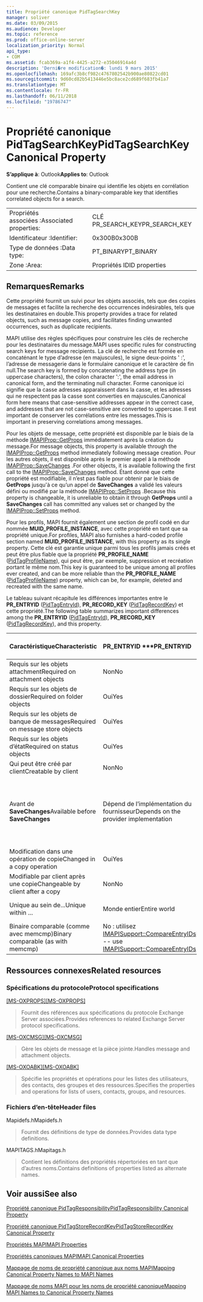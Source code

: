 ```yaml
---
title: Propriété canonique PidTagSearchKey
manager: soliver
ms.date: 03/09/2015
ms.audience: Developer
ms.topic: reference
ms.prod: office-online-server
localization_priority: Normal
api_type:
- COM
ms.assetid: fcab369a-a1f4-4425-a272-e35046914a4d
description: 'Derni�re modification�: lundi 9 mars 2015'
ms.openlocfilehash: 169afc3b8cf982c4767802542b900ae80822cd01
ms.sourcegitcommit: 9d60cd82b5413446e5bc8ace2cd689f683fb41a7
ms.translationtype: MT
ms.contentlocale: fr-FR
ms.lasthandoff: 06/11/2018
ms.locfileid: "19786747"
---
```

# <a name="pidtagsearchkey-canonical-property"></a><span data-ttu-id="3b0f9-103">Propriété canonique PidTagSearchKey</span><span class="sxs-lookup"><span data-stu-id="3b0f9-103">PidTagSearchKey Canonical Property</span></span>

  
  
<span data-ttu-id="3b0f9-104">**S’applique à**: Outlook</span><span class="sxs-lookup"><span data-stu-id="3b0f9-104">**Applies to**: Outlook</span></span> 
  
<span data-ttu-id="3b0f9-105">Contient une clé comparable binaire qui identifie les objets en corrélation pour une recherche.</span><span class="sxs-lookup"><span data-stu-id="3b0f9-105">Contains a binary-comparable key that identifies correlated objects for a search.</span></span>
  
|||
|:-----|:-----|
|<span data-ttu-id="3b0f9-106">Propriétés associées :</span><span class="sxs-lookup"><span data-stu-id="3b0f9-106">Associated properties:</span></span>  <br/> |<span data-ttu-id="3b0f9-107">CLÉ PR_SEARCH_KEY</span><span class="sxs-lookup"><span data-stu-id="3b0f9-107">PR_SEARCH_KEY</span></span>  <br/> |
|<span data-ttu-id="3b0f9-108">Identificateur :</span><span class="sxs-lookup"><span data-stu-id="3b0f9-108">Identifier:</span></span>  <br/> |<span data-ttu-id="3b0f9-109">0x300B</span><span class="sxs-lookup"><span data-stu-id="3b0f9-109">0x300B</span></span>  <br/> |
|<span data-ttu-id="3b0f9-110">Type de données :</span><span class="sxs-lookup"><span data-stu-id="3b0f9-110">Data type:</span></span>  <br/> |<span data-ttu-id="3b0f9-111">PT_BINARY</span><span class="sxs-lookup"><span data-stu-id="3b0f9-111">PT_BINARY</span></span>  <br/> |
|<span data-ttu-id="3b0f9-112">Zone :</span><span class="sxs-lookup"><span data-stu-id="3b0f9-112">Area:</span></span>  <br/> |<span data-ttu-id="3b0f9-113">Propriétés ID</span><span class="sxs-lookup"><span data-stu-id="3b0f9-113">ID properties</span></span>  <br/> |
   
## <a name="remarks"></a><span data-ttu-id="3b0f9-114">Remarques</span><span class="sxs-lookup"><span data-stu-id="3b0f9-114">Remarks</span></span>

<span data-ttu-id="3b0f9-115">Cette propriété fournit un suivi pour les objets associés, tels que des copies de messages et facilite la recherche des occurrences indésirables, tels que les destinataires en double.</span><span class="sxs-lookup"><span data-stu-id="3b0f9-115">This property provides a trace for related objects, such as message copies, and facilitates finding unwanted occurrences, such as duplicate recipients.</span></span>
  
<span data-ttu-id="3b0f9-116">MAPI utilise des règles spécifiques pour construire les clés de recherche pour les destinataires du message.</span><span class="sxs-lookup"><span data-stu-id="3b0f9-116">MAPI uses specific rules for constructing search keys for message recipients.</span></span> <span data-ttu-id="3b0f9-117">La clé de recherche est formée en concaténant le type d’adresse (en majuscules), le signe deux-points ' :', l’adresse de messagerie dans le formulaire canonique et le caractère de fin null.</span><span class="sxs-lookup"><span data-stu-id="3b0f9-117">The search key is formed by concatenating the address type (in uppercase characters), the colon character ':', the email address in canonical form, and the terminating null character.</span></span> <span data-ttu-id="3b0f9-118">Forme canonique ici signifie que la casse adresses apparaissent dans la casse, et les adresses qui ne respectent pas la casse sont converties en majuscules.</span><span class="sxs-lookup"><span data-stu-id="3b0f9-118">Canonical form here means that case-sensitive addresses appear in the correct case, and addresses that are not case-sensitive are converted to uppercase.</span></span> <span data-ttu-id="3b0f9-119">Il est important de conserver les corrélations entre les messages.</span><span class="sxs-lookup"><span data-stu-id="3b0f9-119">This is important in preserving correlations among messages.</span></span>
  
<span data-ttu-id="3b0f9-120">Pour les objets de message, cette propriété est disponible par le biais de la méthode [IMAPIProp::GetProps](imapiprop-getprops.md) immédiatement après la création du message.</span><span class="sxs-lookup"><span data-stu-id="3b0f9-120">For message objects, this property is available through the [IMAPIProp::GetProps](imapiprop-getprops.md) method immediately following message creation.</span></span> <span data-ttu-id="3b0f9-121">Pour les autres objets, il est disponible après le premier appel à la méthode [IMAPIProp::SaveChanges](imapiprop-savechanges.md) .</span><span class="sxs-lookup"><span data-stu-id="3b0f9-121">For other objects, it is available following the first call to the [IMAPIProp::SaveChanges](imapiprop-savechanges.md) method.</span></span> <span data-ttu-id="3b0f9-122">Étant donné que cette propriété est modifiable, il n’est pas fiable pour obtenir par le biais de **GetProps** jusqu'à ce qu’un appel de **SaveChanges** a validé les valeurs défini ou modifié par la méthode [IMAPIProp::SetProps](imapiprop-setprops.md) .</span><span class="sxs-lookup"><span data-stu-id="3b0f9-122">Because this property is changeable, it is unreliable to obtain it through **GetProps** until a **SaveChanges** call has committed any values set or changed by the [IMAPIProp::SetProps](imapiprop-setprops.md) method.</span></span> 
  
<span data-ttu-id="3b0f9-123">Pour les profils, MAPI fournit également une section de profil codé en dur nommée **MUID_PROFILE_INSTANCE**, avec cette propriété en tant que sa propriété unique.</span><span class="sxs-lookup"><span data-stu-id="3b0f9-123">For profiles, MAPI also furnishes a hard-coded profile section named **MUID_PROFILE_INSTANCE**, with this property as its single property.</span></span> <span data-ttu-id="3b0f9-124">Cette clé est garantie unique parmi tous les profils jamais créés et peut être plus fiable que la propriété **PR_PROFILE_NAME** ([PidTagProfileName](pidtagprofilename-canonical-property.md)), qui peut être, par exemple, suppression et recréation portant le même nom.</span><span class="sxs-lookup"><span data-stu-id="3b0f9-124">This key is guaranteed to be unique among all profiles ever created, and can be more reliable than the **PR_PROFILE_NAME** ([PidTagProfileName](pidtagprofilename-canonical-property.md)) property, which can be, for example, deleted and recreated with the same name.</span></span>
  
<span data-ttu-id="3b0f9-125">Le tableau suivant récapitule les différences importantes entre le **PR_ENTRYID** ([PidTagEntryId](pidtagentryid-canonical-property.md)), **PR_RECORD_KEY** ([PidTagRecordKey](pidtagrecordkey-canonical-property.md)) et cette propriété.</span><span class="sxs-lookup"><span data-stu-id="3b0f9-125">The following table summarizes important differences among the **PR_ENTRYID** ([PidTagEntryId](pidtagentryid-canonical-property.md)), **PR_RECORD_KEY** ([PidTagRecordKey](pidtagrecordkey-canonical-property.md)), and this property.</span></span>
  
|<span data-ttu-id="3b0f9-126">**Caractéristique**</span><span class="sxs-lookup"><span data-stu-id="3b0f9-126">**Characteristic**</span></span>|<span data-ttu-id="3b0f9-127">PR_ENTRYID \*\*\*</span><span class="sxs-lookup"><span data-stu-id="3b0f9-127">****PR_ENTRYID****</span></span>|<span data-ttu-id="3b0f9-128">PR_RECORD_KEY \*\*\*</span><span class="sxs-lookup"><span data-stu-id="3b0f9-128">****PR_RECORD_KEY****</span></span>|<span data-ttu-id="3b0f9-129">CLÉ PR_SEARCH_KEY \*\*\*</span><span class="sxs-lookup"><span data-stu-id="3b0f9-129">****PR_SEARCH_KEY****</span></span>|
|:-----|:-----|:-----|:-----|
|<span data-ttu-id="3b0f9-130">Requis sur les objets attachment</span><span class="sxs-lookup"><span data-stu-id="3b0f9-130">Required on attachment objects</span></span>  <br/> |<span data-ttu-id="3b0f9-131">Non</span><span class="sxs-lookup"><span data-stu-id="3b0f9-131">No</span></span>  <br/> |<span data-ttu-id="3b0f9-132">Oui</span><span class="sxs-lookup"><span data-stu-id="3b0f9-132">Yes</span></span>  <br/> |<span data-ttu-id="3b0f9-133">Non</span><span class="sxs-lookup"><span data-stu-id="3b0f9-133">No</span></span>  <br/> |
|<span data-ttu-id="3b0f9-134">Requis sur les objets de dossier</span><span class="sxs-lookup"><span data-stu-id="3b0f9-134">Required on folder objects</span></span>  <br/> |<span data-ttu-id="3b0f9-135">Oui</span><span class="sxs-lookup"><span data-stu-id="3b0f9-135">Yes</span></span>  <br/> |<span data-ttu-id="3b0f9-136">Oui</span><span class="sxs-lookup"><span data-stu-id="3b0f9-136">Yes</span></span>  <br/> |<span data-ttu-id="3b0f9-137">Non</span><span class="sxs-lookup"><span data-stu-id="3b0f9-137">No</span></span>  <br/> |
|<span data-ttu-id="3b0f9-138">Requis sur les objets de banque de messages</span><span class="sxs-lookup"><span data-stu-id="3b0f9-138">Required on message store objects</span></span>  <br/> |<span data-ttu-id="3b0f9-139">Oui</span><span class="sxs-lookup"><span data-stu-id="3b0f9-139">Yes</span></span>  <br/> |<span data-ttu-id="3b0f9-140">Oui</span><span class="sxs-lookup"><span data-stu-id="3b0f9-140">Yes</span></span>  <br/> |<span data-ttu-id="3b0f9-141">Non</span><span class="sxs-lookup"><span data-stu-id="3b0f9-141">No</span></span>  <br/> |
|<span data-ttu-id="3b0f9-142">Requis sur les objets d’état</span><span class="sxs-lookup"><span data-stu-id="3b0f9-142">Required on status objects</span></span>  <br/> |<span data-ttu-id="3b0f9-143">Oui</span><span class="sxs-lookup"><span data-stu-id="3b0f9-143">Yes</span></span>  <br/> |<span data-ttu-id="3b0f9-144">Non</span><span class="sxs-lookup"><span data-stu-id="3b0f9-144">No</span></span>  <br/> |<span data-ttu-id="3b0f9-145">Non</span><span class="sxs-lookup"><span data-stu-id="3b0f9-145">No</span></span>  <br/> |
|<span data-ttu-id="3b0f9-146">Qui peut être créé par client</span><span class="sxs-lookup"><span data-stu-id="3b0f9-146">Creatable by client</span></span>  <br/> |<span data-ttu-id="3b0f9-147">Non</span><span class="sxs-lookup"><span data-stu-id="3b0f9-147">No</span></span>  <br/> |<span data-ttu-id="3b0f9-148">Non</span><span class="sxs-lookup"><span data-stu-id="3b0f9-148">No</span></span>  <br/> |<span data-ttu-id="3b0f9-149">Oui</span><span class="sxs-lookup"><span data-stu-id="3b0f9-149">Yes</span></span>  <br/> |
|<span data-ttu-id="3b0f9-150">Avant de **SaveChanges**</span><span class="sxs-lookup"><span data-stu-id="3b0f9-150">Available before **SaveChanges**</span></span> <br/> |<span data-ttu-id="3b0f9-151">Dépend de l’implémentation du fournisseur</span><span class="sxs-lookup"><span data-stu-id="3b0f9-151">Depends on the provider implementation</span></span>  <br/> |<span data-ttu-id="3b0f9-152">Dépend de l’implémentation du fournisseur</span><span class="sxs-lookup"><span data-stu-id="3b0f9-152">Depends on the provider implementation</span></span>  <br/> |<span data-ttu-id="3b0f9-153">Pour les messages, Oui.</span><span class="sxs-lookup"><span data-stu-id="3b0f9-153">For messages, Yes.</span></span> <span data-ttu-id="3b0f9-154">Pour d’autres personnes, il dépend de l’implémentation du fournisseur.</span><span class="sxs-lookup"><span data-stu-id="3b0f9-154">For others, It depends on the provider implementation.</span></span>  <br/> |
|<span data-ttu-id="3b0f9-155">Modification dans une opération de copie</span><span class="sxs-lookup"><span data-stu-id="3b0f9-155">Changed in a copy operation</span></span>  <br/> |<span data-ttu-id="3b0f9-156">Oui</span><span class="sxs-lookup"><span data-stu-id="3b0f9-156">Yes</span></span>  <br/> |<span data-ttu-id="3b0f9-157">Oui</span><span class="sxs-lookup"><span data-stu-id="3b0f9-157">Yes</span></span>  <br/> |<span data-ttu-id="3b0f9-158">Non</span><span class="sxs-lookup"><span data-stu-id="3b0f9-158">No</span></span>  <br/> |
|<span data-ttu-id="3b0f9-159">Modifiable par client après une copie</span><span class="sxs-lookup"><span data-stu-id="3b0f9-159">Changeable by client after a copy</span></span>  <br/> |<span data-ttu-id="3b0f9-160">Non</span><span class="sxs-lookup"><span data-stu-id="3b0f9-160">No</span></span>  <br/> |<span data-ttu-id="3b0f9-161">Non</span><span class="sxs-lookup"><span data-stu-id="3b0f9-161">No</span></span>  <br/> |<span data-ttu-id="3b0f9-162">Oui</span><span class="sxs-lookup"><span data-stu-id="3b0f9-162">Yes</span></span>  <br/> |
|<span data-ttu-id="3b0f9-163">Unique au sein de...</span><span class="sxs-lookup"><span data-stu-id="3b0f9-163">Unique within ...</span></span>  <br/> |<span data-ttu-id="3b0f9-164">Monde entier</span><span class="sxs-lookup"><span data-stu-id="3b0f9-164">Entire world</span></span>  <br/> |<span data-ttu-id="3b0f9-165">Instance de fournisseur</span><span class="sxs-lookup"><span data-stu-id="3b0f9-165">Provider instance</span></span>  <br/> |<span data-ttu-id="3b0f9-166">Monde entier</span><span class="sxs-lookup"><span data-stu-id="3b0f9-166">Entire world</span></span>  <br/> |
|<span data-ttu-id="3b0f9-167">Binaire comparable (comme avec memcmp)</span><span class="sxs-lookup"><span data-stu-id="3b0f9-167">Binary comparable (as with memcmp)</span></span>  <br/> |<span data-ttu-id="3b0f9-168">No : utilisez [IMAPISupport::CompareEntryIDs](imapisupport-compareentryids.md)</span><span class="sxs-lookup"><span data-stu-id="3b0f9-168">No -- use [IMAPISupport::CompareEntryIDs](imapisupport-compareentryids.md)</span></span> <br/> |<span data-ttu-id="3b0f9-169">Oui</span><span class="sxs-lookup"><span data-stu-id="3b0f9-169">Yes</span></span>  <br/> |<span data-ttu-id="3b0f9-170">Oui</span><span class="sxs-lookup"><span data-stu-id="3b0f9-170">Yes</span></span>  <br/> |
   
## <a name="related-resources"></a><span data-ttu-id="3b0f9-171">Ressources connexes</span><span class="sxs-lookup"><span data-stu-id="3b0f9-171">Related resources</span></span>

### <a name="protocol-specifications"></a><span data-ttu-id="3b0f9-172">Spécifications du protocole</span><span class="sxs-lookup"><span data-stu-id="3b0f9-172">Protocol specifications</span></span>

<span data-ttu-id="3b0f9-173">[[MS-OXPROPS]](http://msdn.microsoft.com/library/f6ab1613-aefe-447d-a49c-18217230b148%28Office.15%29.aspx)</span><span class="sxs-lookup"><span data-stu-id="3b0f9-173">[[MS-OXPROPS]](http://msdn.microsoft.com/library/f6ab1613-aefe-447d-a49c-18217230b148%28Office.15%29.aspx)</span></span>
  
> <span data-ttu-id="3b0f9-174">Fournit des références aux spécifications du protocole Exchange Server associées.</span><span class="sxs-lookup"><span data-stu-id="3b0f9-174">Provides references to related Exchange Server protocol specifications.</span></span>
    
<span data-ttu-id="3b0f9-175">[[MS-OXCMSG]](http://msdn.microsoft.com/library/7fd7ec40-deec-4c06-9493-1bc06b349682%28Office.15%29.aspx)</span><span class="sxs-lookup"><span data-stu-id="3b0f9-175">[[MS-OXCMSG]](http://msdn.microsoft.com/library/7fd7ec40-deec-4c06-9493-1bc06b349682%28Office.15%29.aspx)</span></span>
  
> <span data-ttu-id="3b0f9-176">Gère les objets de message et la pièce jointe.</span><span class="sxs-lookup"><span data-stu-id="3b0f9-176">Handles message and attachment objects.</span></span>
    
<span data-ttu-id="3b0f9-177">[[MS-OXOABK]](http://msdn.microsoft.com/library/f4cf9b4c-9232-4506-9e71-2270de217614%28Office.15%29.aspx)</span><span class="sxs-lookup"><span data-stu-id="3b0f9-177">[[MS-OXOABK]](http://msdn.microsoft.com/library/f4cf9b4c-9232-4506-9e71-2270de217614%28Office.15%29.aspx)</span></span>
  
> <span data-ttu-id="3b0f9-178">Spécifie les propriétés et opérations pour les listes des utilisateurs, des contacts, des groupes et des ressources.</span><span class="sxs-lookup"><span data-stu-id="3b0f9-178">Specifies the properties and operations for lists of users, contacts, groups, and resources.</span></span>
    
### <a name="header-files"></a><span data-ttu-id="3b0f9-179">Fichiers d’en-tête</span><span class="sxs-lookup"><span data-stu-id="3b0f9-179">Header files</span></span>

<span data-ttu-id="3b0f9-180">Mapidefs.h</span><span class="sxs-lookup"><span data-stu-id="3b0f9-180">Mapidefs.h</span></span>
  
> <span data-ttu-id="3b0f9-181">Fournit des définitions de type de données.</span><span class="sxs-lookup"><span data-stu-id="3b0f9-181">Provides data type definitions.</span></span>
    
<span data-ttu-id="3b0f9-182">MAPITAGS.h</span><span class="sxs-lookup"><span data-stu-id="3b0f9-182">Mapitags.h</span></span>
  
> <span data-ttu-id="3b0f9-183">Contient les définitions des propriétés répertoriées en tant que d’autres noms.</span><span class="sxs-lookup"><span data-stu-id="3b0f9-183">Contains definitions of properties listed as alternate names.</span></span>
    
## <a name="see-also"></a><span data-ttu-id="3b0f9-184">Voir aussi</span><span class="sxs-lookup"><span data-stu-id="3b0f9-184">See also</span></span>



[<span data-ttu-id="3b0f9-185">Propriété canonique PidTagResponsibility</span><span class="sxs-lookup"><span data-stu-id="3b0f9-185">PidTagResponsibility Canonical Property</span></span>](pidtagresponsibility-canonical-property.md)
  
[<span data-ttu-id="3b0f9-186">Propriété canonique PidTagStoreRecordKey</span><span class="sxs-lookup"><span data-stu-id="3b0f9-186">PidTagStoreRecordKey Canonical Property</span></span>](pidtagstorerecordkey-canonical-property.md)


[<span data-ttu-id="3b0f9-187">Propriétés MAPI</span><span class="sxs-lookup"><span data-stu-id="3b0f9-187">MAPI Properties</span></span>](mapi-properties.md)
  
[<span data-ttu-id="3b0f9-188">Propriétés canoniques MAPI</span><span class="sxs-lookup"><span data-stu-id="3b0f9-188">MAPI Canonical Properties</span></span>](mapi-canonical-properties.md)
  
[<span data-ttu-id="3b0f9-189">Mappage de noms de propriété canonique aux noms MAPI</span><span class="sxs-lookup"><span data-stu-id="3b0f9-189">Mapping Canonical Property Names to MAPI Names</span></span>](mapping-canonical-property-names-to-mapi-names.md)
  
[<span data-ttu-id="3b0f9-190">Mappage de noms MAPI pour les noms de propriété canonique</span><span class="sxs-lookup"><span data-stu-id="3b0f9-190">Mapping MAPI Names to Canonical Property Names</span></span>](mapping-mapi-names-to-canonical-property-names.md)

